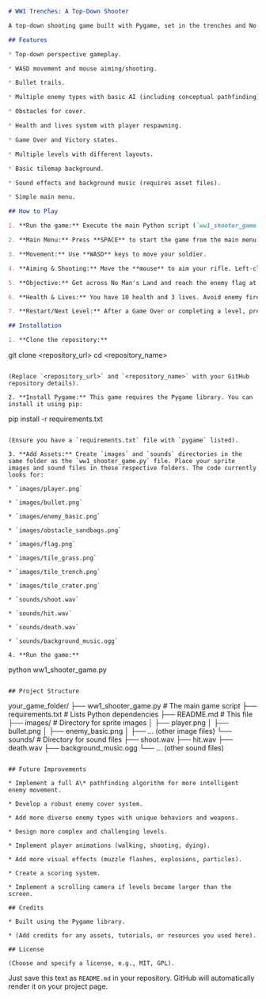 ```markdown
# WW1 Trenches: A Top-Down Shooter

A top-down shooting game built with Pygame, set in the trenches and No Man's Land of World War 1. Play as a US soldier fighting your way across the battlefield to capture the enemy flag.

## Features

* Top-down perspective gameplay.

* WASD movement and mouse aiming/shooting.

* Bullet trails.

* Multiple enemy types with basic AI (including conceptual pathfinding).

* Obstacles for cover.

* Health and lives system with player respawning.

* Game Over and Victory states.

* Multiple levels with different layouts.

* Basic tilemap background.

* Sound effects and background music (requires asset files).

* Simple main menu.

## How to Play

1. **Run the game:** Execute the main Python script (`ww1_shooter_game.py`).

2. **Main Menu:** Press **SPACE** to start the game from the main menu.

3. **Movement:** Use **WASD** keys to move your soldier.

4. **Aiming & Shooting:** Move the **mouse** to aim your rifle. Left-click the **mouse** to shoot.

5. **Objective:** Get across No Man's Land and reach the enemy flag at the top of the screen to complete the level.

6. **Health & Lives:** You have 10 health and 3 lives. Avoid enemy fire! If you lose all health, you lose a life and respawn. Losing all lives results in Game Over.

7. **Restart/Next Level:** After a Game Over or completing a level, press **R** to restart the current level or advance to the next.

## Installation

1. **Clone the repository:**

   ```
   git clone <repository_url>
   cd <repository_name>

   ```

   (Replace `<repository_url>` and `<repository_name>` with your GitHub repository details).

2. **Install Pygame:** This game requires the Pygame library. You can install it using pip:

   ```
   pip install -r requirements.txt

   ```

   (Ensure you have a `requirements.txt` file with `pygame` listed).

3. **Add Assets:** Create `images` and `sounds` directories in the same folder as the `ww1_shooter_game.py` file. Place your sprite images and sound files in these respective folders. The code currently looks for:

   * `images/player.png`

   * `images/bullet.png`

   * `images/enemy_basic.png`

   * `images/obstacle_sandbags.png`

   * `images/flag.png`

   * `images/tile_grass.png`

   * `images/tile_trench.png`

   * `images/tile_crater.png`

   * `sounds/shoot.wav`

   * `sounds/hit.wav`

   * `sounds/death.wav`

   * `sounds/background_music.ogg`

4. **Run the game:**

   ```
   python ww1_shooter_game.py

   ```

## Project Structure

```
your_game_folder/
├── ww1_shooter_game.py   # The main game script
├── requirements.txt      # Lists Python dependencies
├── README.md             # This file
├── images/               # Directory for sprite images
│   ├── player.png
│   ├── bullet.png
│   ├── enemy_basic.png
│   ├── ... (other image files)
└── sounds/               # Directory for sound files
    ├── shoot.wav
    ├── hit.wav
    ├── death.wav
    ├── background_music.ogg
    └── ... (other sound files)

```

## Future Improvements

* Implement a full A\* pathfinding algorithm for more intelligent enemy movement.

* Develop a robust enemy cover system.

* Add more diverse enemy types with unique behaviors and weapons.

* Design more complex and challenging levels.

* Implement player animations (walking, shooting, dying).

* Add more visual effects (muzzle flashes, explosions, particles).

* Create a scoring system.

* Implement a scrolling camera if levels become larger than the screen.

## Credits

* Built using the Pygame library.

* (Add credits for any assets, tutorials, or resources you used here).

## License

(Choose and specify a license, e.g., MIT, GPL).
```

Just save this text as `README.md` in your repository. GitHub will automatically render it on your project page.
